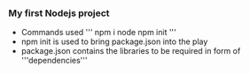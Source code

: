 ### My first Nodejs project

- Commands used
'''
npm i node
npm init
'''
- npm init is used to bring package.json into the play
- package.json contains the libraries to be required in form of '''dependencies'''

